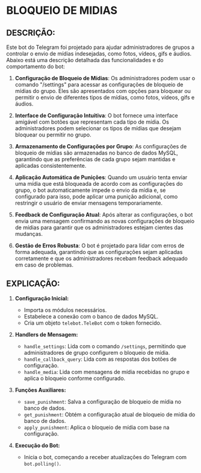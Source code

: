 # BLOQUEIO DE MIDIAS
## DESCRIÇÃO:
Este bot do Telegram foi projetado para ajudar administradores de grupos a controlar o envio de mídias indesejadas, como fotos, vídeos, gifs e áudios. Abaixo está uma descrição detalhada das funcionalidades e do comportamento do bot:

1. **Configuração de Bloqueio de Mídias**: Os administradores podem usar o comando "/settings" para acessar as configurações de bloqueio de mídias do grupo. Eles são apresentados com opções para bloquear ou permitir o envio de diferentes tipos de mídias, como fotos, vídeos, gifs e áudios.

2. **Interface de Configuração Intuitiva**: O bot fornece uma interface amigável com botões que representam cada tipo de mídia. Os administradores podem selecionar os tipos de mídias que desejam bloquear ou permitir no grupo.

3. **Armazenamento de Configurações por Grupo**: As configurações de bloqueio de mídias são armazenadas no banco de dados MySQL, garantindo que as preferências de cada grupo sejam mantidas e aplicadas consistentemente.

4. **Aplicação Automática de Punições**: Quando um usuário tenta enviar uma mídia que está bloqueada de acordo com as configurações do grupo, o bot automaticamente impede o envio da mídia e, se configurado para isso, pode aplicar uma punição adicional, como restringir o usuário de enviar mensagens temporariamente.

5. **Feedback de Configuração Atual**: Após alterar as configurações, o bot envia uma mensagem confirmando as novas configurações de bloqueio de mídias para garantir que os administradores estejam cientes das mudanças.

6. **Gestão de Erros Robusta**: O bot é projetado para lidar com erros de forma adequada, garantindo que as configurações sejam aplicadas corretamente e que os administradores recebam feedback adequado em caso de problemas.

## EXPLICAÇÃO:
1. **Configuração Inicial:**
   - Importa os módulos necessários.
   - Estabelece a conexão com o banco de dados MySQL.
   - Cria um objeto `telebot.TeleBot` com o token fornecido.

2. **Handlers de Mensagem:**
   - `handle_settings`: Lida com o comando `/settings`, permitindo que administradores de grupo configurem o bloqueio de mídia.
   - `handle_callback_query`: Lida com as respostas dos botões de configuração.
   - `handle_media`: Lida com mensagens de mídia recebidas no grupo e aplica o bloqueio conforme configurado.

3. **Funções Auxiliares:**
   - `save_punishment`: Salva a configuração de bloqueio de mídia no banco de dados.
   - `get_punishment`: Obtém a configuração atual de bloqueio de mídia do banco de dados.
   - `apply_punishment`: Aplica o bloqueio de mídia com base na configuração.

4. **Execução do Bot:**
   - Inicia o bot, começando a receber atualizações do Telegram com `bot.polling()`.